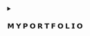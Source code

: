 </details>
<p align="center" align='right'>
<details><summary><h3>𝗠 𝗬 𝗣 𝗢 𝗥 𝗧 𝗙 𝗢 𝗟 𝗜 𝗢</h3></summary>

  [![PORTFOLIO](https://img.shields.io/badge/Portfolio-%23000000.svg?style=for-the-badge&logo=firefox&logoColor=#FF7139)](https://sahill-op.github.io/sahil-op.github.io/)
</details>
